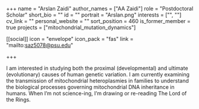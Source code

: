 +++
name = "Arslan Zaidi"
author_names = ["AA Zaidi"]
role = "Postdoctoral Scholar"
short_bio = ""
id = ""
portrait = "Arslan.png"
interests = ["", ""]
cv_link = ""
personal_website = ""
sort_position = 460
is_former_member = true
projects = ["mitochondrial_mutation_dynamics"]

[[social]]
    icon = "envelope"
    icon_pack = "fas"
    link = "mailto:saz5078@psu.edu"

+++

I am interested in studying both the proximal (developmental) and
ultimate (evolutionary) causes of human genetic variation.  I am
currently examining the transmission of mitochondrial heteroplasmies
in families to understand the biological processes governing
mitochondrial DNA inheritance in humans.  When I’m not science-ing,
I’m drawing or re-reading The Lord of the Rings.
